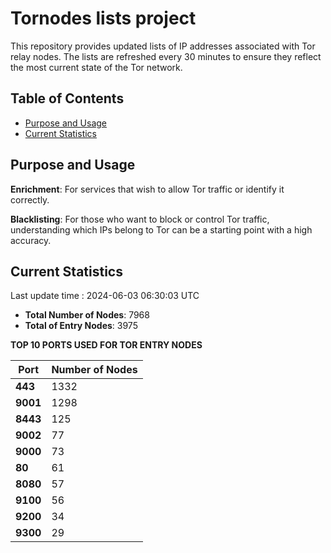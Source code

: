 # Tornodes lists project

This repository provides updated lists of IP addresses associated with Tor relay nodes. The lists are refreshed every 30 minutes to ensure they reflect the most current state of the Tor network.

## Table of Contents

- [Purpose and Usage](#purpose-and-usage)
- [Current Statistics](#current-statistics)


## Purpose and Usage

**Enrichment**: For services that wish to allow Tor traffic or identify it correctly.

**Blacklisting**: For those who want to block or control Tor traffic, understanding which IPs belong to Tor can be a starting point with a high accuracy.

## Current Statistics

Last update time : 2024-06-03 06:30:03 UTC

- **Total Number of Nodes**: 7968
- **Total of Entry Nodes**: 3975

**TOP 10 PORTS USED FOR TOR ENTRY NODES**

| **Port** | **Number of Nodes** |
|------|-----------------|
| **443**   | 1332  |
| **9001**   | 1298  |
| **8443**   | 125  |
| **9002**   | 77  |
| **9000**   | 73  |
| **80**   | 61  |
| **8080**   | 57  |
| **9100**   | 56  |
| **9200**   | 34  |
| **9300**   | 29  |

